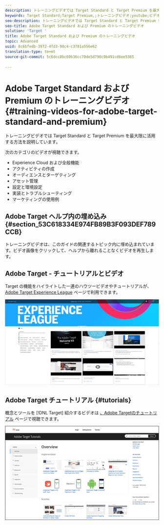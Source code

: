 ```yaml
---
description: トレーニングビデオでは Target Standard と Target Premium を最大限に活用する方法を説明しています。
keywords: Target Standard;Target Premium,;トレーニングビデオ;youtube;ビデオ;ビデオトレーニング
seo-description: トレーニングビデオでは Target Standard と Target Premium を最大限に活用する方法を説明しています。
seo-title: Adobe Target Standard および Premium のトレーニングビデオ
solution: 'Target '
title: Adobe Target Standard および Premium のトレーニングビデオ
topic: Advanced
uuid: 8c6bfedb-3972-4fd3-98c4-c3781a556e62
translation-type: tm+mt
source-git-commit: 5c6dcc8bc69b36cc70de5d790c9b491cd6ee5365

---
```



# Adobe Target Standard および Premium のトレーニングビデオ{#training-videos-for-adobe-target-standard-and-premium}

トレーニングビデオでは Target Standard と Target Premium を最大限に活用する方法を説明しています。

次のカテゴリのビデオが視聴できます。

* Experience Cloud および全般機能
* アクティビティの作成
* オーディエンスとターゲティング
* アセット管理
* 設定と環境設定
* 実装とトラブルシューティング
* マーケティングの使用例

## Adobe Target ヘルプ内の埋め込み {#section_53C618334E974FB89B3F093DEF789CCB}

トレーニングビデオは、このガイドの関連するトピック内に埋め込まれています。ビデオ画像をクリックして、ヘルプから離れることなくビデオを再生します。

## Adobe Target - チュートリアルとビデオ

Target の機能をハイライトした一連のハウツービデオやチュートリアルが、[Adobe Target Experience League](https://guided.adobe.com/#recommended/solutions/target) ページで利用できます。

![Experience League ビデオ](/help/c-intro/assets/experience-league.png)

## Adobe Target チュートリアル {#tutorials}

概念とツールを [!DNL Target] 紹介するビデオは [、Adobe Targetのチュートリアル](https://docs.adobe.com/content/help/en/target-learn/tutorials/overview.html) ページで視聴できます。

![Adobe Target チュートリアル](/help/c-intro/assets/adobe-target-tutorials-new.png)